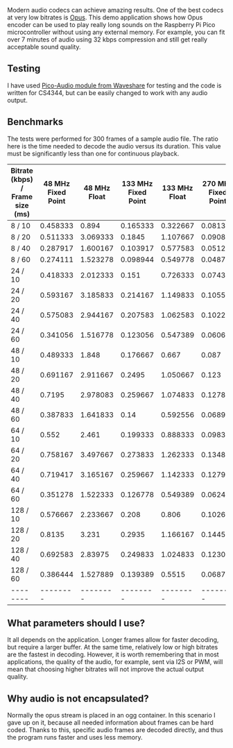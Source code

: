 Modern audio codecs can achieve amazing results. One of the best codecs at very low bitrates is [Opus](https://github.com/xiph/opus).
This demo application shows how Opus encoder can be used to play really long sounds on the Raspberry Pi Pico microcontroller without using any external memory.
For example, you can fit over 7 minutes of audio using 32 kbps compression and still get really acceptable sound quality.

## Testing
I have used [Pico-Audio module from Waveshare](https://www.waveshare.com/pico-audio.htm) for testing and the code is written for CS4344, but can be easily changed to work with any audio output.

## Benchmarks
The tests were performed for 300 frames of a sample audio file.
The ratio here is the time needed to decode the audio versus its duration. This value must be significantly less than one for continuous playback.

| Bitrate (kbps)  / Frame size (ms) | 48 MHz Fixed Point | 48 MHz Float | 133 MHz Fixed Point | 133 MHz Float  | 270 MHz Fixed Point | 270 MHz Float |
| -------- | -------- | -------- | -------- | -------- | -------- | -------- |
|  8 / 10  | 0.458333 | 0.894 | 0.165333 | 0.322667 | 0.081333 | 0.159 |
|  8 / 20  | 0.511333 | 3.069333 | 0.1845 | 1.107667 | 0.090833 | 0.545667 |
|  8 / 40  | 0.287917 | 1.600167 | 0.103917 | 0.577583 | 0.05125 | 0.2845 |
|  8 / 60  | 0.274111 | 1.523278 | 0.098944 | 0.549778 | 0.048722 | 0.270833 |
|  24 / 10 | 0.418333 | 2.012333 | 0.151 | 0.726333 | 0.074333 | 0.358 |
|  24 / 20 | 0.593167 | 3.185833 | 0.214167 | 1.149833 | 0.1055 | 0.566333 |
|  24 / 40 | 0.575083 | 2.944167 | 0.207583 | 1.062583 | 0.10225 | 0.523333 |
|  24 / 60 | 0.341056 | 1.516778 | 0.123056 | 0.547389 | 0.060667 | 0.269611 |
|  48 / 10 | 0.489333 | 1.848 | 0.176667 | 0.667 | 0.087 | 0.328667 |
|  48 / 20 | 0.691167 | 2.911667 | 0.2495 | 1.050667 | 0.123 | 0.5175 |
|  48 / 40 | 0.7195 | 2.978083 | 0.259667 | 1.074833 | 0.127833 | 0.529417 |
|  48 / 60 | 0.387833 | 1.641833 | 0.14 | 0.592556 | 0.068944 | 0.291889 |
|  64 / 10 | 0.552 | 2.461 | 0.199333 | 0.888333 | 0.098333 | 0.437667 |
|  64 / 20 | 0.758167 | 3.497667 | 0.273833 | 1.262333 | 0.134833 | 0.621833 |
|  64 / 40 | 0.719417 | 3.165167 | 0.259667 | 1.142333 | 0.127917 | 0.56275 |
|  64 / 60 | 0.351278 | 1.522333 | 0.126778 | 0.549389 | 0.062444 | 0.270667 |
| 128 / 10 | 0.576667 | 2.233667 | 0.208 | 0.806 | 0.102667 | 0.397 |
| 128 / 20 | 0.8135 | 3.231 | 0.2935 | 1.166167 | 0.1445 | 0.574333 |
| 128 / 40 | 0.692583 | 2.83975 | 0.249833 | 1.024833 | 0.123083 | 0.504833 |
| 128 / 60 | 0.386444 | 1.527889 | 0.139389 | 0.5515 | 0.068722 | 0.271611 |
| -------- | -------- | -------- | -------- | -------- | -------- | -------- |

## What parameters should I use?
It all depends on the application.
Longer frames allow for faster decoding, but require a larger buffer.
At the same time, relatively low or high bitrates are the fastest in decoding. However, it is worth remembering that in most applications, the quality of the audio, for example, sent via I2S or PWM, will mean that choosing higher bitrates will not improve the actual output quality.

## Why audio is not encapsulated?
Normally the opus stream is placed in an ogg container.
In this scenario I gave up on it, because all needed information about frames can be hard coded. Thanks to this, specific audio frames are decoded directly, and thus the program runs faster and uses less memory.